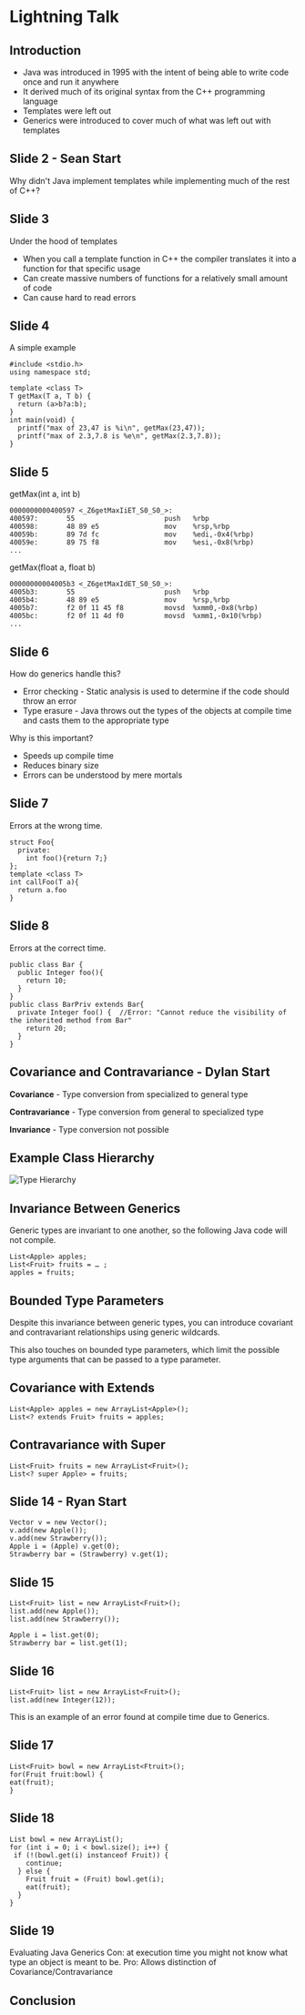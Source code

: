 # Lightning Talk

## Introduction

* Java was introduced in 1995 with the intent of being able to write code once and run it anywhere
* It derived much of its original syntax from the C++ programming language
* Templates were left out
* Generics were introduced to cover much of what was left out with templates

## Slide 2 - Sean Start

Why didn't Java implement templates while implementing much of the rest of C++?

## Slide 3

Under the hood of templates

* When you call a template function in C++ the compiler translates it into a function for that specific usage
* Can create massive numbers of functions for a relatively small amount of code
* Can cause hard to read errors

## Slide 4
A simple example

    #include <stdio.h>
    using namespace std;

    template <class T>
    T getMax(T a, T b) {
      return (a>b?a:b);
    }
    int main(void) {
      printf("max of 23,47 is %i\n", getMax(23,47));
      printf("max of 2.3,7.8 is %e\n", getMax(2.3,7.8));
    }

## Slide 5
getMax(int a, int b)

    0000000000400597 <_Z6getMaxIiET_S0_S0_>:
    400597:       55                      push   %rbp
    400598:       48 89 e5                mov    %rsp,%rbp
    40059b:       89 7d fc                mov    %edi,-0x4(%rbp)
    40059e:       89 75 f8                mov    %esi,-0x8(%rbp)
    ...

getMax(float a, float b)

    00000000004005b3 <_Z6getMaxIdET_S0_S0_>:
    4005b3:       55                      push   %rbp
    4005b4:       48 89 e5                mov    %rsp,%rbp
    4005b7:       f2 0f 11 45 f8          movsd  %xmm0,-0x8(%rbp)
    4005bc:       f2 0f 11 4d f0          movsd  %xmm1,-0x10(%rbp)
    ...


## Slide 6
How do generics handle this?

* Error checking - Static analysis is used to determine if the code should throw an error
* Type erasure - Java throws out the types of the objects at compile time and casts them to the appropriate type

Why is this important?

* Speeds up compile time
* Reduces binary size
* Errors can be understood by mere mortals

## Slide 7
Errors at the wrong time.

    struct Foo{
      private:
        int foo(){return 7;}
    };
    template <class T>
    int callFoo(T a){
      return a.foo
    }
    
## Slide 8
Errors at the correct time.

    public class Bar {
      public Integer foo(){
        return 10;
      }
    }
    public class BarPriv extends Bar{
      private Integer foo() {  //Error: "Cannot reduce the visibility of the inherited method from Bar"
        return 20;
      }
    }
    

## Covariance and Contravariance - Dylan Start

**Covariance** - Type conversion from specialized to general type

**Contravariance** - Type conversion from general to specialized type

**Invariance** - Type conversion not possible

## Example Class Hierarchy 

![Type Hierarchy][1]

[1]: type-hierarchy.png

## Invariance Between Generics

Generic types are invariant to one another, so the following Java code will not compile.

	List<Apple> apples;
	List<Fruit> fruits = … ;
	apples = fruits;

	
## Bounded Type Parameters

Despite this invariance between generic types, you can introduce covariant and contravariant relationships using generic wildcards. 

This also touches on bounded type parameters, which limit the possible type arguments that can be passed to a type parameter. 

## Covariance with Extends

	List<Apple> apples = new ArrayList<Apple>();
	List<? extends Fruit> fruits = apples;
	
## Contravariance with Super

	List<Fruit> fruits = new ArrayList<Fruit>();
	List<? super Apple> = fruits;

## Slide 14 - Ryan Start

	Vector v = new Vector();
	v.add(new Apple());
	v.add(new Strawberry());
	Apple i = (Apple) v.get(0);
	Strawberry bar = (Strawberry) v.get(1);

## Slide 15

	List<Fruit> list = new ArrayList<Fruit>();
	list.add(new Apple());
	list.add(new Strawberry());

	Apple i = list.get(0);
	Strawberry bar = list.get(1);

## Slide 16

	List<Fruit> list = new ArrayList<Fruit>();
	list.add(new Integer(12));
	
This is an example of an error found at compile time due to Generics.

## Slide 17

	List<Fruit> bowl = new ArrayList<Ftruit>();
	for(Fruit fruit:bowl) {
  	eat(fruit);
	}

## Slide 18

	List bowl = new ArrayList();
	for (int i = 0; i < bowl.size(); i++) {
 	 if (!(bowl.get(i) instanceof Fruit)) {
	    continue;
	  } else {
	    Fruit fruit = (Fruit) bowl.get(i);
	    eat(fruit);
	  }
	}

## Slide 19

Evaluating Java Generics
Con: at execution time you might not know what type an object is meant to be.
Pro: Allows distinction of Covariance/Contravariance

## Conclusion


